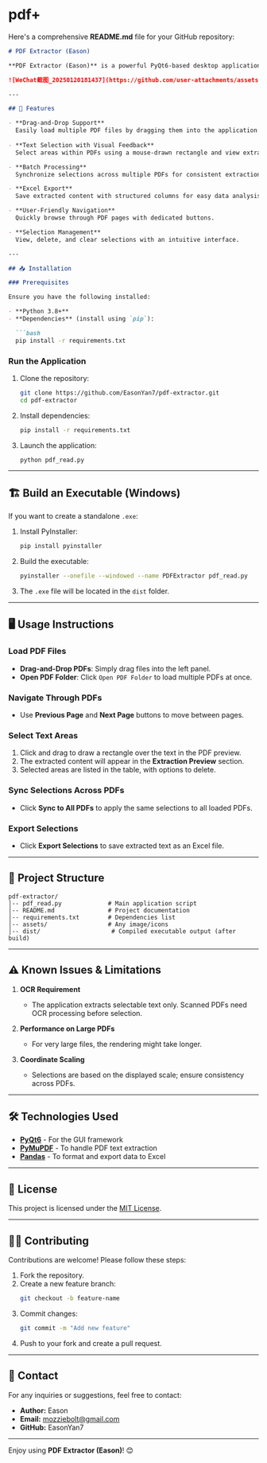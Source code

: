 # pdf+
Here's a comprehensive **README.md** file for your GitHub repository:

```markdown
# PDF Extractor (Eason)

**PDF Extractor (Eason)** is a powerful PyQt6-based desktop application designed to help users visually select and extract text from PDF files. The selected content can be exported to Excel for further analysis. The tool supports batch processing, drag-and-drop functionality, and synchronization across multiple PDFs.

![WeChat截图_20250120181437](https://github.com/user-attachments/assets/4bab4dcb-dba0-4bd7-81c4-6bb76d9626ae)

---

## 🚀 Features

- **Drag-and-Drop Support**  
  Easily load multiple PDF files by dragging them into the application window.
  
- **Text Selection with Visual Feedback**  
  Select areas within PDFs using a mouse-drawn rectangle and view extracted content instantly.

- **Batch Processing**  
  Synchronize selections across multiple PDFs for consistent extraction.

- **Excel Export**  
  Save extracted content with structured columns for easy data analysis.

- **User-Friendly Navigation**  
  Quickly browse through PDF pages with dedicated buttons.

- **Selection Management**  
  View, delete, and clear selections with an intuitive interface.

---

## 📥 Installation

### Prerequisites

Ensure you have the following installed:

- **Python 3.8+**
- **Dependencies** (install using `pip`):

  ```bash
  pip install -r requirements.txt
  ```

### Run the Application

1. Clone the repository:

   ```bash
   git clone https://github.com/EasonYan7/pdf-extractor.git
   cd pdf-extractor
   ```

2. Install dependencies:

   ```bash
   pip install -r requirements.txt
   ```

3. Launch the application:

   ```bash
   python pdf_read.py
   ```

---

## 🏗️ Build an Executable (Windows)

If you want to create a standalone `.exe`:

1. Install PyInstaller:

   ```bash
   pip install pyinstaller
   ```

2. Build the executable:

   ```bash
   pyinstaller --onefile --windowed --name PDFExtractor pdf_read.py
   ```

3. The `.exe` file will be located in the `dist` folder.

---

## 🖥️ Usage Instructions

### Load PDF Files

- **Drag-and-Drop PDFs**: Simply drag files into the left panel.  
- **Open PDF Folder**: Click `Open PDF Folder` to load multiple PDFs at once.

### Navigate Through PDFs

- Use **Previous Page** and **Next Page** buttons to move between pages.

### Select Text Areas

1. Click and drag to draw a rectangle over the text in the PDF preview.
2. The extracted content will appear in the **Extraction Preview** section.
3. Selected areas are listed in the table, with options to delete.

### Sync Selections Across PDFs

- Click **Sync to All PDFs** to apply the same selections to all loaded PDFs.

### Export Selections

- Click **Export Selections** to save extracted text as an Excel file.

---

## 📂 Project Structure

```
pdf-extractor/
│-- pdf_read.py             # Main application script
│-- README.md               # Project documentation
│-- requirements.txt        # Dependencies list
│-- assets/                 # Any image/icons
│-- dist/                    # Compiled executable output (after build)
```

---

## ⚠️ Known Issues & Limitations

1. **OCR Requirement**  
   - The application extracts selectable text only. Scanned PDFs need OCR processing before selection.

2. **Performance on Large PDFs**  
   - For very large files, the rendering might take longer.

3. **Coordinate Scaling**  
   - Selections are based on the displayed scale; ensure consistency across PDFs.

---

## 🛠️ Technologies Used

- **[PyQt6](https://www.riverbankcomputing.com/software/pyqt/)** - For the GUI framework  
- **[PyMuPDF](https://pymupdf.readthedocs.io/)** - To handle PDF text extraction  
- **[Pandas](https://pandas.pydata.org/)** - To format and export data to Excel  

---

## 📖 License

This project is licensed under the [MIT License](LICENSE).

---

## 👨‍💻 Contributing

Contributions are welcome! Please follow these steps:

1. Fork the repository.
2. Create a new feature branch:  
   ```bash
   git checkout -b feature-name
   ```
3. Commit changes:  
   ```bash
   git commit -m "Add new feature"
   ```
4. Push to your fork and create a pull request.

---

## 📝 Contact

For any inquiries or suggestions, feel free to contact:

- **Author:** Eason
- **Email:** mozziebolt@gmail.com
- **GitHub:** EasonYan7

---

Enjoy using **PDF Extractor (Eason)**! 😊
```

